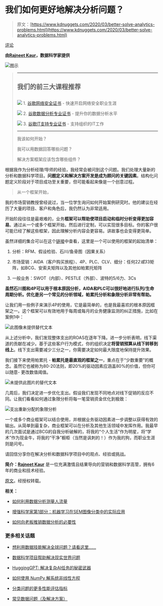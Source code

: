# 我们如何更好地解决分析问题？

> 原文：[https://www.kdnuggets.com/2020/03/better-solve-analytics-problems.html](https://www.kdnuggets.com/2020/03/better-solve-analytics-problems.html)

[评论](#comments)

**由[Rajneet Kaur](https://www.linkedin.com/in/rajneet/)，数据科学家提供**

![图示](../Images/c1068a7d8bb9b1b58dfd2bc384646949.png)

> * * *
> 
> ## 我们的前三大课程推荐
> ## 
> ![](../Images/0244c01ba9267c002ef39d4907e0b8fb.png) 1\. [谷歌网络安全证书](https://www.kdnuggets.com/google-cybersecurity) - 快速开启网络安全职业生涯
> 
> ![](../Images/e225c49c3c91745821c8c0368bf04711.png) 2\. [谷歌数据分析专业证书](https://www.kdnuggets.com/google-data-analytics) - 提升你的数据分析水平
> 
> ![](../Images/0244c01ba9267c002ef39d4907e0b8fb.png) 3\. [谷歌IT支持专业证书](https://www.kdnuggets.com/google-itsupport) - 支持组织的IT工作
> 
> * * *
> 
> 我该如何开始？
> 
> 我可以用数据回答哪些问题？
> 
> 解决方案框架应该包含哪些组件？

根据我作为分析经理/导师的经验，我经常会被问到这个问题。我们处理大量新的分析和数据科学项目。**问题定义和解决方案开发是成为顾问的关键因素**。结构化问题定义阶段对于项目成功至关重要，但可能看起来像是一个创意过程。

> 从一个框架开始，

我的市场营销教授曾经说过，当一位学生询问如何开始案例研究时。他的建议在经历了大量的项目、客户和角色后，我仍然认为非常适用。

开始阶段往往是最艰难的，业务**框架可以帮助使项目启动和临时分析变得更加容易**。通过从一个或多个框架开始，然后进行定制，可以实现很多目标。你的客户很可能已经了解这些框架，因此理解分析内容会更容易。讲故事也会变得更简单。

虽然详细的集合可以在这个[链接](https://www.business-to-you.com/frameworks/)中查看，这里是一个可以使用的框架的起始清单：

1.  分析：RFM、假设检验、石川/鱼骨图（因果关系）

1.  市场营销：AIDA（客户购买旅程）、4P、PLC、CLV、细分：任何2*2或3*3矩阵，如BCG、安索夫矩阵以及其他如帕累托矩阵

1.  一般业务：SWOT（内部）、PESTLE（外部）、波特的5/6力、3Cs

**虽然石川图和4P可以用于根本原因分析，AIDA和PLC可以很好地进行队列/生命周期分析。优化是另一个常见的分析领域，帕累托分析和象限分析非常有帮助。**

让我们用一些例子来演示4P的使用，它是最简单的，也是我最喜欢的根本原因框架之一。这个框架可以有效地用于每周或每月的业务健康监测的纠正措施，比如在案例1中：

![此图像未提供替代文本](../Images/2f02c489414780c109aebaab13397de6.png)

从上述分析中，我们发现整体支出的ROAS在逐年下降。进一步分析表明，线下渠道的贡献在减少。基于这些客户行为模式，你的组织决定**将营销预算从线下转移到线上**。线下支出需要减少三分之一，你需要决定如何最大限度地保持提升效果。

我们接下来使用帕累托 - **帕累托是最直观的框架之一**，重点在于“少数重要”的概念。虽然它也被称为80-20法则，即20%的驱动因素应涵盖80%的价值，但你可以随意- 更改数值阈值。

![未提供此图片的替代文本](../Images/ba1be55df2a85261ea3d8643d295d48f.png)

几周后，我们决定进一步优化支出。假设我们发现不同地点对线下促销的反应不同。让我们看看如何通过象限分析将每一笔营销资金优化到极致：

![支出重新分配的象限分析](../Images/48139c314b3a64d6bbaa2c416e06ed60.png)

一个或多个商业框架可以结合使用，并根据业务驱动因素进一步调整以获得有效的输出。从简单到最复杂，商业框架可以在分析及其他生活领域中发挥作用。我最早的几次面试是通过BCG的自我分析破解的，将我的“个人生活”作为明星，将“学术”作为现金牛，将我的“干净”橱柜（当然是讽刺的！）作为我的狗，而职业生涯则是问号。

请回信分享你在解决分析和数据科学项目中的观点、经验或挑战。

**简介：[Rajneet Kaur](https://www.linkedin.com/in/rajneet/)** 是一位充满激情且结果导向的营销和数据科学高管，拥有6年的商业和技术经验。

[原文](https://www.linkedin.com/pulse/how-do-we-solve-data-analytics-problems-better-rajneet-kaur/)。经授权转载。

**相关：**

+   [如何利用数据分析测量人流量](/2019/10/measure-foot-traffic-data-analytics.html)

+   [增强科学家第1部分：机器学习在SEM图像分类中的实际应用](/2020/03/the-augmented-scientist-practical-application-machine-learning-classification-images.html)

+   [如何向老板推销数据分析的必要性](/2019/08/sell-boss-need-data-analytics.html)

### 更多相关话题

+   [想利用数据技能解决全球问题？请看这里……](https://www.kdnuggets.com/2022/04/jhu-want-data-skills-solve-global-problems.html)

+   [数据科学项目帮助解决现实世界问题](https://www.kdnuggets.com/2022/11/data-science-projects-help-solve-real-world-problems.html)

+   [HuggingGPT: 解决复杂AI任务的秘密武器](https://www.kdnuggets.com/2023/05/hugginggpt-secret-weapon-solve-complex-ai-tasks.html)

+   [如何使用 NumPy 解系统非线性方程](https://www.kdnuggets.com/how-to-use-numpy-to-solve-systems-of-nonlinear-equations)

+   [分类问题的更多性能评估指标](https://www.kdnuggets.com/2020/04/performance-evaluation-metrics-classification.html)

+   [常见数据问题（及解决方案）](https://www.kdnuggets.com/2022/02/common-data-problems-solutions.html)
